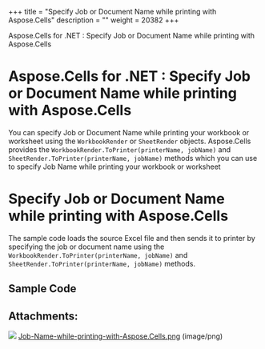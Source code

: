 +++
title = "Specify Job or Document Name while printing with Aspose.Cells" 
description = "" 
weight = 20382 
+++

Aspose.Cells for .NET : Specify Job or Document Name while printing with Aspose.Cells  

# Aspose.Cells for .NET : Specify Job or Document Name while printing with Aspose.Cells


You can specify Job or Document Name while printing your workbook or worksheet using the `WorkbookRender` or `SheetRender` objects. Aspose.Cells provides the `WorkbookRender.ToPrinter(printerName, jobName)` and `SheetRender.ToPrinter(printerName, jobName)` methods which you can use to specify Job Name while printing your workbook or worksheet

# Specify Job or Document Name while printing with Aspose.Cells

The sample code loads the source Excel file and then sends it to printer by specifying the job or document name using the `WorkbookRender.ToPrinter(printerName, jobName)` and `SheetRender.ToPrinter(printerName, jobName)` methods.

## Sample Code

## Attachments:

![](https://docs2.aspose.com/cells/net/images/icons/bullet_blue.gif) [Job-Name-while-printing-with-Aspose.Cells.png](https://docs2.aspose.com/cells/net/attachments/5017517/5112596.png) (image/png)  

